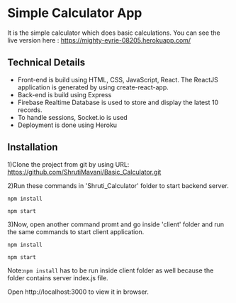 # Simple Calculator App

It is the simple calculator which does basic calculations. You can see the live version here : https://mighty-eyrie-08205.herokuapp.com/

## Technical Details

* Front-end is build using HTML, CSS, JavaScript, React. The ReactJS application is generated by using create-react-app.
* Back-end is build using Express
* Firebase Realtime Database is used to store and display the latest 10 records.
* To handle sessions, Socket.io is used
* Deployment is done using Heroku
  
  
## Installation

1)Clone the project from git by using URL: https://github.com/ShrutiMavani/Basic_Calculator.git

2)Run these commands in 'Shruti_Calculator' folder to start backend server.
```
npm install
```
```
npm start
```

3)Now, open another command promt and  go inside 'client' folder and run the same commands to start client application.
```
npm install
```
```
npm start
```

Note:```npm install``` has to be run inside client folder as well because the folder contains server index.js file. 

Open http://localhost:3000 to view it in browser.
